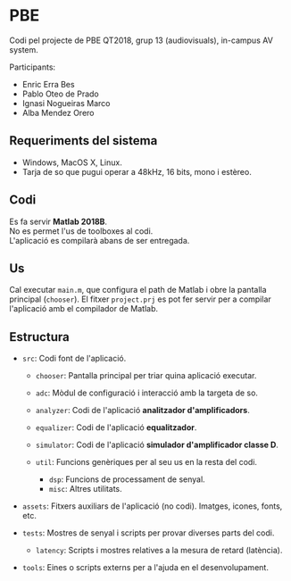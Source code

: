 # PBE

Codi pel projecte de PBE QT2018, grup 13 (audiovisuals), in-campus AV system.

Participants:

- Enric Erra Bes
- Pablo Oteo de Prado
- Ignasi Nogueiras Marco
- Alba Mendez Orero 


## Requeriments del sistema

 - Windows, MacOS X, Linux.
 - Tarja de so que pugui operar a 48kHz, 16 bits, mono i estèreo.

## Codi

Es fa servir **Matlab 2018B**.  
No es permet l'us de toolboxes al codi.  
L'aplicació es compilarà abans de ser entregada.

## Us

Cal executar `main.m`, que configura el path de Matlab i obre la pantalla principal (`chooser`).
El fitxer `project.prj` es pot fer servir per a compilar l'aplicació amb el compilador de Matlab.

## Estructura

 * `src`: Codi font de l'aplicació.

   * `chooser`: Pantalla principal per triar quina aplicació executar.

   * `adc`: Mòdul de configuració i interacció amb la targeta de so.

   * `analyzer`: Codi de l'aplicació **analitzador d'amplificadors**.

   * `equalizer`: Codi de l'aplicació **equalitzador**.

   * `simulator`: Codi de l'aplicació **simulador d'amplificador classe D**.

   * `util`: Funcions genèriques per al seu us en la resta del codi.
     * `dsp`: Funcions de processament de senyal.
     * `misc`: Altres utilitats.

 * `assets`: Fitxers auxiliars de l'aplicació (no codi). Imatges, icones, fonts, etc.

 * `tests`: Mostres de senyal i scripts per provar diverses parts del codi.

   * `latency`: Scripts i mostres relatives a la mesura de retard (latència).

 * `tools`: Eines o scripts externs per a l'ajuda en el desenvolupament.
